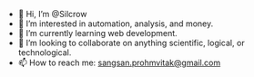 - 👋 Hi, I’m @Silcrow
- 👀 I’m interested in automation, analysis, and money.
- 🌱 I’m currently learning web development.
- 💞️ I’m looking to collaborate on anything scientific, logical, or technological.
- 📫 How to reach me: sangsan.prohmvitak@gmail.com

<!---
Silcrow/Silcrow is a ✨ special ✨ repository because its `README.md` (this file) appears on your GitHub profile.
You can click the Preview link to take a look at your changes.
--->
